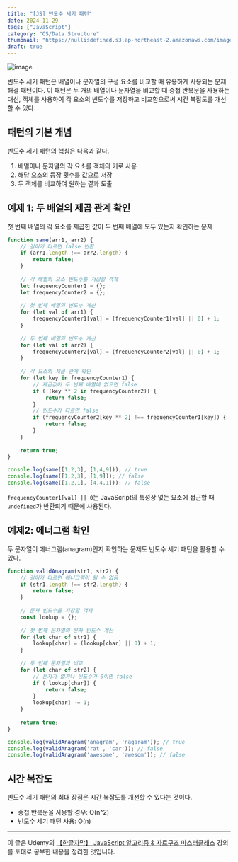 ```yaml
---
title: "[JS] 빈도수 세기 패턴"
date: 2024-11-29
tags: ["JavaScript"]
category: "CS/Data Structure"
thumbnail: "https://nullisdefined.s3.ap-northeast-2.amazonaws.com/images/5527369119ba6ac9455d02961c357398.png"
draft: true
---
```


![image](https://nullisdefined.s3.ap-northeast-2.amazonaws.com/images/5527369119ba6ac9455d02961c357398.png)

빈도수 세기 패턴은 배열이나 문자열의 구성 요소를 비교할 때 유용하게 사용되는 문제 해결 패턴이다. 이 패턴은 두 개의 배열이나 문자열을 비교할 때 중첩 반복문을 사용하는 대신, 객체를 사용하여 각 요소의 빈도수를 저장하고 비교함으로써 시간 복잡도를 개선할 수 있다.

## 패턴의 기본 개념
빈도수 세기 패턴의 핵심은 다음과 같다.
1. 배열이나 문자열의 각 요소를 객체의 키로 사용
2. 해당 요소의 등장 횟수를 값으로 저장
3. 두 객체를 비교하여 원하는 결과 도출

## 예제 1: 두 배열의 제곱 관계 확인
첫 번째 배열의 각 요소를 제곱한 값이 두 번째 배열에 모두 있는지 확인하는 문제
```js
function same(arr1, arr2) {
    // 길이가 다르면 false 반환
    if (arr1.length !== arr2.length) {
        return false;
    }
    
    // 각 배열의 요소 빈도수를 저장할 객체
    let frequencyCounter1 = {};
    let frequencyCounter2 = {};
    
    // 첫 번째 배열의 빈도수 계산
    for (let val of arr1) {
        frequencyCounter1[val] = (frequencyCounter1[val] || 0) + 1;
    }
    
    // 두 번째 배열의 빈도수 계산
    for (let val of arr2) {
        frequencyCounter2[val] = (frequencyCounter2[val] || 0) + 1;
    }
    
    // 각 요소의 제곱 관계 확인
    for (let key in frequencyCounter1) {
        // 제곱값이 두 번째 배열에 없으면 false
        if (!(key ** 2 in frequencyCounter2)) {
            return false;
        }
        // 빈도수가 다르면 false
        if (frequencyCounter2[key ** 2] !== frequencyCounter1[key]) {
            return false;
        }
    }
    
    return true;
}

console.log(same([1,2,3], [1,4,9])); // true
console.log(same([1,2,3], [1,9])); // false
console.log(same([1,2,1], [4,4,1])); // false
```
`frequencyCounter1[val] || 0`는 JavaScript의 특성상 없는 요소에 접근할 때 `undefined`가 반환되기 때문에 사용된다.

## 예제2: 에너그램 확인
두 문자열이 에너그램(anagram)인지 확인하는 문제도 빈도수 세기 패턴을 활용할 수 있다.
```js
function validAnagram(str1, str2) {
    // 길이가 다르면 애너그램이 될 수 없음
    if (str1.length !== str2.length) {
        return false;
    }
    
    // 문자 빈도수를 저장할 객체
    const lookup = {};
    
    // 첫 번째 문자열의 문자 빈도수 계산
    for (let char of str1) {
        lookup[char] = (lookup[char] || 0) + 1;
    }
    
    // 두 번째 문자열과 비교
    for (let char of str2) {
        // 문자가 없거나 빈도수가 0이면 false
        if (!lookup[char]) {
            return false;
        }
        lookup[char] -= 1;
    }
    
    return true;
}

console.log(validAnagram('anagram', 'nagaram')); // true
console.log(validAnagram('rat', 'car')); // false
console.log(validAnagram('awesome', 'awesom')); // false
```

## 시간 복잡도
빈도수 세기 패턴의 최대 장점은 시간 복잡도를 개선할 수 있다는 것이다.
- 중첩 반복문을 사용할 경우: O(n^2)
- 빈도수 세기 패턴 사용: O(n)

---
이 글은 Udemy의 [【한글자막】 JavaScript 알고리즘 & 자료구조 마스터클래스](https://www.udemy.com/course/best-javascript-data-structures/) 강의를 토대로 공부한 내용을 정리한 것입니다.